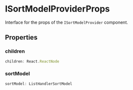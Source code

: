 # ISortModelProviderProps

Interface for the props of the `ISortModelProvider` component.

## Properties

### children

```ts
children: React.ReactNode
```

### sortModel

```ts
sortModel: ListHandlerSortModel
```
